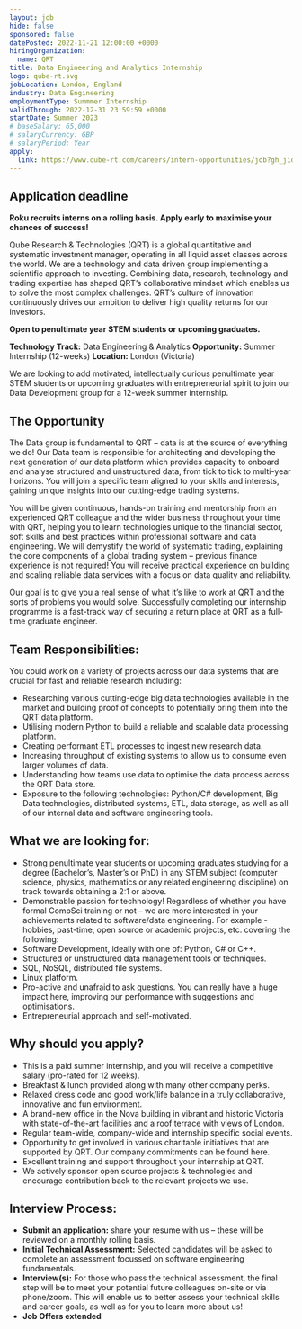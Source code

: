 ```yaml
---
layout: job
hide: false
sponsored: false
datePosted: 2022-11-21 12:00:00 +0000
hiringOrganization:
  name: QRT
title: Data Engineering and Analytics Internship
logo: qube-rt.svg
jobLocation: London, England
industry: Data Engineering
employmentType: Summmer Internship
validThrough: 2022-12-31 23:59:59 +0000
startDate: Summer 2023
# baseSalary: 65,000
# salaryCurrency: GBP
# salaryPeriod: Year
apply:
  link: https://www.qube-rt.com/careers/intern-opportunities/job?gh_jid=6495351002
---
```


## Application deadline
**Roku recruits interns on a rolling basis. Apply early to maximise your chances of success!**


Qube Research & Technologies (QRT) is a global quantitative and systematic investment manager, operating in all liquid asset classes across the world. We are a technology and data driven group implementing a scientific approach to investing. Combining data, research, technology and trading expertise has shaped QRT’s collaborative mindset which enables us to solve the most complex challenges. QRT’s culture of innovation continuously drives our ambition to deliver high quality returns for our investors.

**Open to penultimate year STEM students or upcoming graduates.**

**Technology Track:** Data Engineering & Analytics
**Opportunity:** Summer Internship (12-weeks)
**Location:** London (Victoria)

We are looking to add motivated, intellectually curious penultimate year STEM students or upcoming graduates with entrepreneurial spirit to join our Data Development group for a 12-week summer internship.

## The Opportunity
The Data group is fundamental to QRT – data is at the source of everything we do! Our Data team is responsible for architecting and developing the next generation of our data platform which provides capacity to onboard and analyse structured and unstructured data, from tick to tick to multi-year horizons. You will join a specific team aligned to your skills and interests, gaining unique insights into our cutting-edge trading systems.

You will be given continuous, hands-on training and mentorship from an experienced QRT colleague and the wider business throughout your time with QRT, helping you to learn technologies unique to the financial sector, soft skills and best practices within professional software and data engineering. We will demystify the world of systematic trading, explaining the core components of a global trading system – previous finance experience is not required! You will receive practical experience on building and scaling reliable data services with a focus on data quality and reliability.

Our goal is to give you a real sense of what it’s like to work at QRT and the sorts of problems you would solve. Successfully completing our internship programme is a fast-track way of securing a return place at QRT as a full-time graduate engineer.


## Team Responsibilities:
You could work on a variety of projects across our data systems that are crucial for fast and reliable research including:
- Researching various cutting-edge big data technologies available in the market and building proof of concepts to potentially bring them into the QRT data platform.
- Utilising modern Python to build a reliable and scalable data processing platform.
- Creating performant ETL processes to ingest new research data.
- Increasing throughput of existing systems to allow us to consume even larger volumes of data.
- Understanding how teams use data to optimise the data process across the QRT Data store.
- Exposure to the following technologies: Python/C# development, Big Data technologies, distributed systems, ETL, data storage, as well as all of our internal data and software engineering tools.
 

## What we are looking for:
- Strong penultimate year students or upcoming graduates studying for a degree (Bachelor’s, Master’s or PhD) in any STEM subject (computer science, physics, mathematics or any related engineering discipline) on track towards obtaining a 2:1 or above.
- Demonstrable passion for technology! Regardless of whether you have formal CompSci training or not – we are more interested in your achievements related to software/data engineering. For example - hobbies, past-time, open source or academic projects, etc. covering the following:
- Software Development, ideally with one of: Python, C# or C++.
- Structured or unstructured data management tools or techniques.
- SQL, NoSQL, distributed file systems.
- Linux platform.
- Pro-active and unafraid to ask questions. You can really have a huge impact here, improving our performance with suggestions and optimisations.
- Entrepreneurial approach and self-motivated.
 

## Why should you apply?
- This is a paid summer internship, and you will receive a competitive salary (pro-rated for 12 weeks).
- Breakfast & lunch provided along with many other company perks.
- Relaxed dress code and good work/life balance in a truly collaborative, innovative and fun environment.
- A brand-new office in the Nova building in vibrant and historic Victoria with state-of-the-art facilities and a roof terrace with views of London.
- Regular team-wide, company-wide and internship specific social events.
- Opportunity to get involved in various charitable initiatives that are supported by QRT. Our company commitments can be found here.
- Excellent training and support throughout your internship at QRT.
- We actively sponsor open source projects & technologies and encourage contribution back to the relevant projects we use.
 

## Interview Process:
- **Submit an application:** share your resume with us – these will be reviewed on a monthly rolling basis.
- **Initial Technical Assessment:** Selected candidates will be asked to complete an assessment focussed on software engineering fundamentals.
- **Interview(s):** For those who pass the technical assessment, the final step will be to meet your potential future colleagues on-site or via phone/zoom. This will enable us to better assess your technical skills and career goals, as well as for you to learn more about us!
- **Job Offers extended**